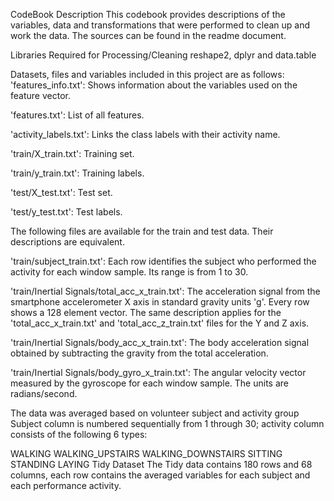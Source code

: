 CodeBook Description This codebook provides descriptions of the variables, data and transformations that were performed to clean up and work the data. The sources can be found in the readme document.

Libraries Required for Processing/Cleaning reshape2, dplyr and data.table

Datasets, files and variables included in this project are as follows: 'features_info.txt': Shows information about the variables used on the feature vector.

'features.txt': List of all features.

'activity_labels.txt': Links the class labels with their activity name.

'train/X_train.txt': Training set.

'train/y_train.txt': Training labels.

'test/X_test.txt': Test set.

'test/y_test.txt': Test labels.

The following files are available for the train and test data. Their descriptions are equivalent.

'train/subject_train.txt': Each row identifies the subject who performed the activity for each window sample. Its range is from 1 to 30.

'train/Inertial Signals/total_acc_x_train.txt': The acceleration signal from the smartphone accelerometer X axis in standard gravity units 'g'. Every row shows a 128 element vector. The same description applies for the 'total_acc_x_train.txt' and 'total_acc_z_train.txt' files for the Y and Z axis.

'train/Inertial Signals/body_acc_x_train.txt': The body acceleration signal obtained by subtracting the gravity from the total acceleration.

'train/Inertial Signals/body_gyro_x_train.txt': The angular velocity vector measured by the gyroscope for each window sample. The units are radians/second.

The data was averaged based on volunteer subject and activity group Subject column is numbered sequentially from 1 through 30; activity column consists of the following 6 types:

WALKING WALKING_UPSTAIRS WALKING_DOWNSTAIRS SITTING STANDING LAYING Tidy Dataset The Tidy data contains 180 rows and 68 columns, each row contains the averaged variables for each subject and each performance activity.
